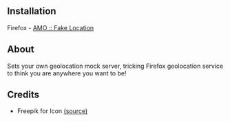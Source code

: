## Installation
Firefox - [AMO :: Fake Location](https://addons.mozilla.org/en-US/firefox/addon/fake-location/)

## About
Sets your own geolocation mock server, tricking Firefox geolocation service to think you are anywhere you want to be!

## Credits
* Freepik for Icon [(source)](http://www.flaticon.com/free-icon/antenna_212180)
